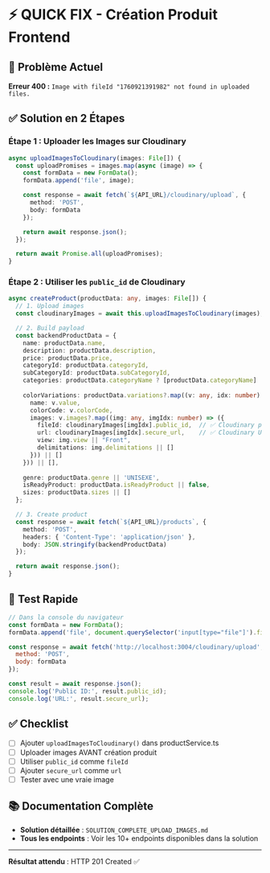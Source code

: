 # ⚡ QUICK FIX - Création Produit Frontend

## 🎯 Problème Actuel

**Erreur 400 :** `Image with fileId "1760921391982" not found in uploaded files.`

## ✅ Solution en 2 Étapes

### Étape 1 : Uploader les Images sur Cloudinary

```typescript
async uploadImagesToCloudinary(images: File[]) {
  const uploadPromises = images.map(async (image) => {
    const formData = new FormData();
    formData.append('file', image);

    const response = await fetch(`${API_URL}/cloudinary/upload`, {
      method: 'POST',
      body: formData
    });

    return await response.json();
  });

  return await Promise.all(uploadPromises);
}
```

### Étape 2 : Utiliser les `public_id` de Cloudinary

```typescript
async createProduct(productData: any, images: File[]) {
  // 1. Upload images
  const cloudinaryImages = await this.uploadImagesToCloudinary(images);

  // 2. Build payload
  const backendProductData = {
    name: productData.name,
    description: productData.description,
    price: productData.price,
    categoryId: productData.categoryId,
    subCategoryId: productData.subCategoryId,
    categories: productData.categoryName ? [productData.categoryName] : ["Produit"],
    
    colorVariations: productData.variations?.map((v: any, idx: number) => ({
      name: v.value,
      colorCode: v.colorCode,
      images: v.images?.map((img: any, imgIdx: number) => ({
        fileId: cloudinaryImages[imgIdx].public_id,  // ✅ Cloudinary public_id
        url: cloudinaryImages[imgIdx].secure_url,    // ✅ Cloudinary URL
        view: img.view || "Front",
        delimitations: img.delimitations || []
      })) || []
    })) || [],
    
    genre: productData.genre || 'UNISEXE',
    isReadyProduct: productData.isReadyProduct || false,
    sizes: productData.sizes || []
  };

  // 3. Create product
  const response = await fetch(`${API_URL}/products`, {
    method: 'POST',
    headers: { 'Content-Type': 'application/json' },
    body: JSON.stringify(backendProductData)
  });

  return await response.json();
}
```

## 🧪 Test Rapide

```javascript
// Dans la console du navigateur
const formData = new FormData();
formData.append('file', document.querySelector('input[type="file"]').files[0]);

const response = await fetch('http://localhost:3004/cloudinary/upload', {
  method: 'POST',
  body: formData
});

const result = await response.json();
console.log('Public ID:', result.public_id);
console.log('URL:', result.secure_url);
```

## ✅ Checklist

- [ ] Ajouter `uploadImagesToCloudinary()` dans productService.ts
- [ ] Uploader images AVANT création produit
- [ ] Utiliser `public_id` comme `fileId`
- [ ] Ajouter `secure_url` comme `url`
- [ ] Tester avec une vraie image

## 📚 Documentation Complète

- **Solution détaillée** : `SOLUTION_COMPLETE_UPLOAD_IMAGES.md`
- **Tous les endpoints** : Voir les 10+ endpoints disponibles dans la solution

---

**Résultat attendu** : HTTP 201 Created ✅
